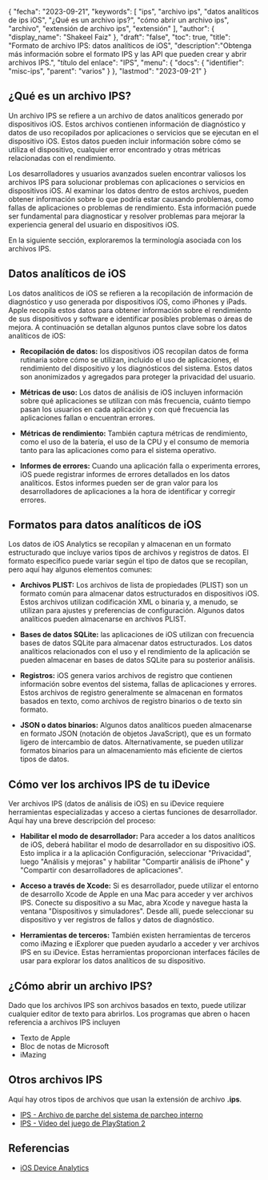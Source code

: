 {
"fecha": "2023-09-21",
  "keywords": [
"ips",
"archivo ips",
"datos analíticos de ips iOS",
"¿Qué es un archivo ips?",
"cómo abrir un archivo ips",
"archivo",
"extensión de archivo ips",
"extensión"
],
  "author": {
"display_name": "Shakeel Faiz"
},
"draft": "false",
"toc": true,
"title": "Formato de archivo IPS: datos analíticos de iOS",
  "description":"Obtenga más información sobre el formato IPS y las API que pueden crear y abrir archivos IPS.",
"título del enlace": "IPS",
  "menu": {
    "docs": {
      "identifier": "misc-ips",
"parent": "varios"
}
},
"lastmod": "2023-09-21"
}

## ¿Qué es un archivo IPS?

Un archivo IPS se refiere a un archivo de datos analíticos generado por dispositivos iOS. Estos archivos contienen información de diagnóstico y datos de uso recopilados por aplicaciones o servicios que se ejecutan en el dispositivo iOS. Estos datos pueden incluir información sobre cómo se utiliza el dispositivo, cualquier error encontrado y otras métricas relacionadas con el rendimiento.

Los desarrolladores y usuarios avanzados suelen encontrar valiosos los archivos IPS para solucionar problemas con aplicaciones o servicios en dispositivos iOS. Al examinar los datos dentro de estos archivos, pueden obtener información sobre lo que podría estar causando problemas, como fallas de aplicaciones o problemas de rendimiento. Esta información puede ser fundamental para diagnosticar y resolver problemas para mejorar la experiencia general del usuario en dispositivos iOS.

En la siguiente sección, exploraremos la terminología asociada con los archivos IPS.

## Datos analíticos de iOS

Los datos analíticos de iOS se refieren a la recopilación de información de diagnóstico y uso generada por dispositivos iOS, como iPhones y iPads. Apple recopila estos datos para obtener información sobre el rendimiento de sus dispositivos y software e identificar posibles problemas o áreas de mejora. A continuación se detallan algunos puntos clave sobre los datos analíticos de iOS:

- **Recopilación de datos:** los dispositivos iOS recopilan datos de forma rutinaria sobre cómo se utilizan, incluido el uso de aplicaciones, el rendimiento del dispositivo y los diagnósticos del sistema. Estos datos son anonimizados y agregados para proteger la privacidad del usuario.

- **Métricas de uso:** Los datos de análisis de iOS incluyen información sobre qué aplicaciones se utilizan con más frecuencia, cuánto tiempo pasan los usuarios en cada aplicación y con qué frecuencia las aplicaciones fallan o encuentran errores.

- **Métricas de rendimiento:** También captura métricas de rendimiento, como el uso de la batería, el uso de la CPU y el consumo de memoria tanto para las aplicaciones como para el sistema operativo.

- **Informes de errores:** Cuando una aplicación falla o experimenta errores, iOS puede registrar informes de errores detallados en los datos analíticos. Estos informes pueden ser de gran valor para los desarrolladores de aplicaciones a la hora de identificar y corregir errores.

## Formatos para datos analíticos de iOS

Los datos de iOS Analytics se recopilan y almacenan en un formato estructurado que incluye varios tipos de archivos y registros de datos. El formato específico puede variar según el tipo de datos que se recopilan, pero aquí hay algunos elementos comunes:

- **Archivos PLIST:** Los archivos de lista de propiedades (PLIST) son un formato común para almacenar datos estructurados en dispositivos iOS. Estos archivos utilizan codificación XML o binaria y, a menudo, se utilizan para ajustes y preferencias de configuración. Algunos datos analíticos pueden almacenarse en archivos PLIST.

- **Bases de datos SQLite:** las aplicaciones de iOS utilizan con frecuencia bases de datos SQLite para almacenar datos estructurados. Los datos analíticos relacionados con el uso y el rendimiento de la aplicación se pueden almacenar en bases de datos SQLite para su posterior análisis.

- **Registros:** iOS genera varios archivos de registro que contienen información sobre eventos del sistema, fallas de aplicaciones y errores. Estos archivos de registro generalmente se almacenan en formatos basados en texto, como archivos de registro binarios o de texto sin formato.

- **JSON o datos binarios:** Algunos datos analíticos pueden almacenarse en formato JSON (notación de objetos JavaScript), que es un formato ligero de intercambio de datos. Alternativamente, se pueden utilizar formatos binarios para un almacenamiento más eficiente de ciertos tipos de datos.

## Cómo ver los archivos IPS de tu iDevice

Ver archivos IPS (datos de análisis de iOS) en su iDevice requiere herramientas especializadas y acceso a ciertas funciones de desarrollador. Aquí hay una breve descripción del proceso:

- **Habilitar el modo de desarrollador:** Para acceder a los datos analíticos de iOS, deberá habilitar el modo de desarrollador en su dispositivo iOS. Esto implica ir a la aplicación Configuración, seleccionar "Privacidad", luego "Análisis y mejoras" y habilitar "Compartir análisis de iPhone" y "Compartir con desarrolladores de aplicaciones".

- **Acceso a través de Xcode:** Si es desarrollador, puede utilizar el entorno de desarrollo Xcode de Apple en una Mac para acceder y ver archivos IPS. Conecte su dispositivo a su Mac, abra Xcode y navegue hasta la ventana "Dispositivos y simuladores". Desde allí, puede seleccionar su dispositivo y ver registros de fallos y datos de diagnóstico.

- **Herramientas de terceros:** También existen herramientas de terceros como iMazing e iExplorer que pueden ayudarlo a acceder y ver archivos IPS en su iDevice. Estas herramientas proporcionan interfaces fáciles de usar para explorar los datos analíticos de su dispositivo.

## ¿Cómo abrir un archivo IPS?

Dado que los archivos IPS son archivos basados en texto, puede utilizar cualquier editor de texto para abrirlos. Los programas que abren o hacen referencia a archivos IPS incluyen

- Texto de Apple
- Bloc de notas de Microsoft
- iMazing

## Otros archivos IPS

Aquí hay otros tipos de archivos que usan la extensión de archivo **.ips**.

- [IPS - Archivo de parche del sistema de parcheo interno](/es/game/ips/)
- [IPS - Vídeo del juego de PlayStation 2](/es/game/ips-ps2/)

## Referencias
* [iOS Device Analytics](https://www.apple.com/legal/privacy/data/en/device-analytics/)
